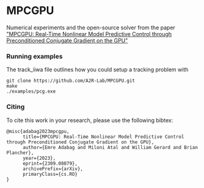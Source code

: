 # MPCGPU

Numerical experiments and the open-source solver from the paper ["MPCGPU: Real-Time Nonlinear Model Predictive Control through Preconditioned Conjugate Gradient on the GPU"](https://arxiv.org/abs/2309.08079) 

### Running examples

The track_iiwa file outlines how you could setup a tracking problem with
```
git clone https://github.com/A2R-Lab/MPCGPU.git
make
./examples/pcg.exe
```


### Citing
To cite this work in your research, please use the following bibtex:
```
@misc{adabag2023mpcgpu,
      title={MPCGPU: Real-Time Nonlinear Model Predictive Control through Preconditioned Conjugate Gradient on the GPU}, 
      author={Emre Adabag and Miloni Atal and William Gerard and Brian Plancher},
      year={2023},
      eprint={2309.08079},
      archivePrefix={arXiv},
      primaryClass={cs.RO}
}
```
